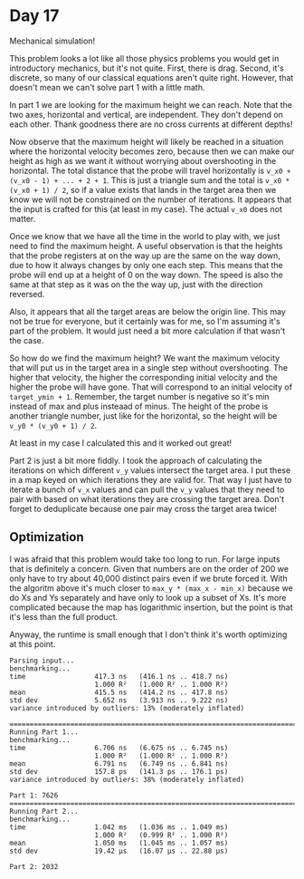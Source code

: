 # Day 17

Mechanical simulation!

This problem looks a lot like all those physics problems you would get in introductory mechanics, but it's not quite.  First, there is drag.  Second, it's discrete, so many of our classical equations aren't quite right.  However, that doesn't mean we can't solve part 1 with a little math.

In part 1 we are looking for the maximum height we can reach.  Note that the two axes, horizontal and vertical, are independent.  They don't depend on each other.  Thank goodness there are no cross currents at different depths!

Now observe that the maximum height will likely be reached in a situation where the horizontal velocity becomes zero, because then we can make our height as high as we want it without worrying about overshooting in the horizontal.  The total distance that the probe will travel horizontally is `v_x0 + (v_x0 - 1) + ... + 2 + 1`.  This is just a triangle sum and the total is `v_x0 * (v_x0 + 1) / 2`, so if a value exists that lands in the target area then we know we will not be constrained on the number of iterations.  It appears that the input is crafted for this (at least in my case).  The actual `v_x0` does not matter.

Once we know that we have all the time in the world to play with, we just need to find the maximum height.  A useful observation is that the heights that the probe registers at on the way up are the same on the way down, due to how it always changes by only one each step.  This means that the probe will end up at a height of 0 on the way down.  The speed is also the same at that step as it was on the the way up, just with the direction reversed.

Also, it appears that all the target areas are below the origin line.  This may not be true for everyone, but it certainly was for me, so I'm assuming it's part of the problem.  It would just need a bit more calculation if that wasn't the case.

So how do we find the maximum height?  We want the maximum velocity that will put us in the target area in a single step without overshooting.  The higher that velocity, the higher the corresponding initial velocity and the higher the probe will have gone.  That will correspond to an initial velocity of `target_ymin + 1`.  Remember, the target number is negative so it's min instead of max and plus insteaad of minus. The height of the probe is another triangle number, just like for the horizontal, so the height will be `v_y0 * (v_y0 + 1) / 2`.

At least in my case I calculated this and it worked out great!

Part 2 is just a bit more fiddly.  I took the approach of calculating the iterations on which different `v_y` values intersect the target area.  I put these in a map keyed on which iterations they are valid for.  That way I just have to iterate a bunch of `v_x` values and can pull the `v_y` values that they need to pair with based on what iterations they are crossing the target area.  Don't forget to deduplicate because one pair may cross the target area twice!

## Optimization

I was afraid that this problem would take too long to run.  For large inputs that is definitely a concern.  Given that numbers are on the order of 200 we only have to try about 40,000 distinct pairs even if we brute forced it.  With the algoritm above it's much closer to `max_y * (max_x - min_x)` because we do Xs and Ys separately and have only to look up a subset of Xs.  It's more complicated because the map has logarithmic insertion, but the point is that it's less than the full product.

Anyway, the runtime is small enough that I don't think it's worth optimizing at this point.

```
Parsing input...
benchmarking...
time                 417.3 ns   (416.1 ns .. 418.7 ns)
                     1.000 R²   (1.000 R² .. 1.000 R²)
mean                 415.5 ns   (414.2 ns .. 417.8 ns)
std dev              5.652 ns   (3.913 ns .. 9.222 ns)
variance introduced by outliers: 13% (moderately inflated)

================================================================================
Running Part 1...
benchmarking...
time                 6.706 ns   (6.675 ns .. 6.745 ns)
                     1.000 R²   (1.000 R² .. 1.000 R²)
mean                 6.791 ns   (6.749 ns .. 6.841 ns)
std dev              157.8 ps   (141.3 ps .. 176.1 ps)
variance introduced by outliers: 38% (moderately inflated)

Part 1: 7626
================================================================================
Running Part 2...
benchmarking...
time                 1.042 ms   (1.036 ms .. 1.049 ms)
                     1.000 R²   (0.999 R² .. 1.000 R²)
mean                 1.050 ms   (1.045 ms .. 1.057 ms)
std dev              19.42 μs   (16.07 μs .. 22.88 μs)

Part 2: 2032
```